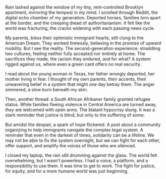Rain lashed against the window of my tiny, rent-controlled Brooklyn apartment, mirroring the tempest in my mind. I scrolled through Reddit, the digital echo chamber of my generation. Deported horses, families torn apart at the border, and the creeping dread of authoritarianism. It felt like the world was fracturing, the cracks widening with each passing news cycle.

My parents, bless their optimistic immigrant hearts, still clung to the American Dream. They worked tirelessly, believing in the promise of upward mobility. But I see the reality. The second-generation experience: straddling two cultures, feeling neither fully accepted nor entirely at home. The sacrifices they made, the racism they endured, and for what? A system rigged against us, where even a green card offers no real security.

I read about the young woman in Texas, her father wrongly deported, her mother living in fear. I thought of my own parents, their accents, their unwavering belief in a system that might one day betray them. The anger simmered, a slow burn beneath my skin.

Then, another thread: a South African Afrikaner family granted refugee status. While families fleeing violence in Central America are turned away, *they* are welcomed with open arms. The blatant hypocrisy stung. It was a stark reminder that justice is blind, but only to the suffering of some.

But amidst the despair, a spark of hope flickered. A post about a community organizing to help immigrants navigate the complex legal system. A reminder that even in the darkest of times, solidarity can be a lifeline. We may not be able to fix the system overnight, but we can fight for each other, offer support, and amplify the voices of those who are silenced.

I closed my laptop, the rain still drumming against the glass. The world felt overwhelming, but I wasn't powerless. I had a voice, a platform, and a responsibility to use them. It was time to get to work. The fight for justice, for equity, and for a more humane world was just beginning.